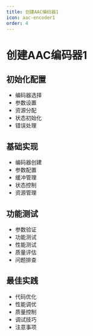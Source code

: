 ```yaml
---
title: 创建AAC编码器1
icon: aac-encoder1
order: 4
---
```


# 创建AAC编码器1

## 初始化配置
- 编码器选择
- 参数设置
- 资源分配
- 状态初始化
- 错误处理

## 基础实现
- 编码器创建
- 参数配置
- 缓冲管理
- 状态控制
- 资源管理

## 功能测试
- 参数验证
- 功能测试
- 性能测试
- 质量评估
- 问题排查

## 最佳实践
- 代码优化
- 性能调优
- 质量控制
- 调试技巧
- 注意事项
